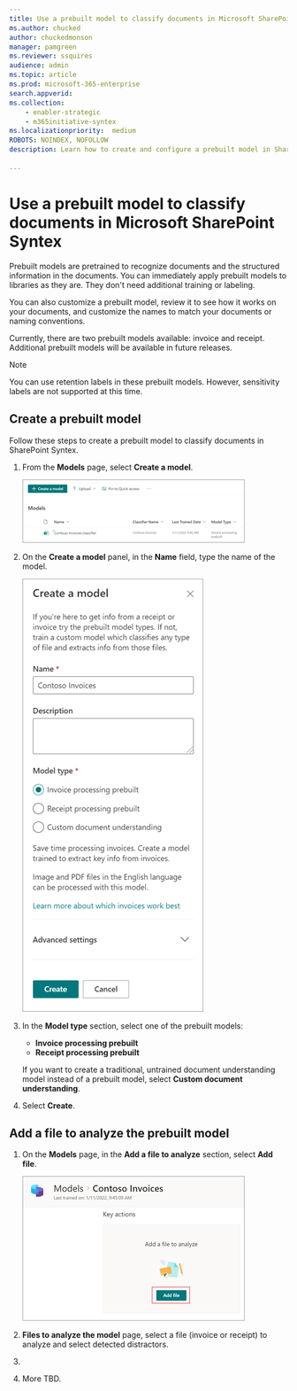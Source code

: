 ```yaml
---
title: Use a prebuilt model to classify documents in Microsoft SharePoint Syntex
ms.author: chucked
author: chuckedmonson
manager: pamgreen
ms.reviewer: ssquires
audience: admin
ms.topic: article
ms.prod: microsoft-365-enterprise
search.appverid: 
ms.collection: 
    - enabler-strategic
    - m365initiative-syntex
ms.localizationpriority:  medium
ROBOTS: NOINDEX, NOFOLLOW
description: Learn how to create and configure a prebuilt model in SharePoint Syntex.

---
```


# Use a prebuilt model to classify documents in Microsoft SharePoint Syntex

Prebuilt models are pretrained to recognize documents and the structured information in the documents. You can immediately apply prebuilt models to libraries as they are. They don't need additional training or labeling.

You can also customize a prebuilt model, review it to see how it works on your documents, and customize the names to match your documents or naming conventions. 

Currently, there are two prebuilt models available: invoice and receipt. Additional prebuilt models will be available in future releases.

> [!NOTE]
> You can use retention labels in these prebuilt models. However, sensitivity labels are not supported at this time.

## Create a prebuilt model

Follow these steps to create a prebuilt model to classify documents in SharePoint Syntex.

1. From the **Models** page, select **Create a model**.

    ![Screenshot of the Models page showing the Create a model button.](../media/content-understanding/prebuilt-create-model-button.png) 

2. On the **Create a model** panel, in the **Name** field, type the name of the model.

    ![Screenshot of the New document understanding model panel showing the model types available.](../media/content-understanding/prebuilt-create-panel.png) 

3. In the **Model type** section, select one of the prebuilt models:
   - **Invoice processing prebuilt**
   - **Receipt processing prebuilt**

   If you want to create a traditional, untrained document understanding model instead of a prebuilt model, select **Custom document understanding**.

4. Select **Create**.

## Add a file to analyze the prebuilt model

1. On the **Models** page, in the **Add a file to analyze** section, select **Add file**.

    ![Screenshot of the new models page showing the Add a file to analyze section.](../media/content-understanding/prebuilt-add-file-to-analyze.png) 

1. **Files to analyze the model** page, select a file (invoice or receipt) to analyze and select detected distractors.

2. 

6. More TBD.






